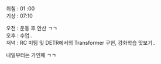 취침 : 01 :00  
기상 : 07:10  
  
오전 : 운동 후 안산 ㄱㄱ  
오후 : 수업..  
저녁 : RC 미팅 및 DETR에서의 Transformer 구현, 강화학습 맛보기..  
  
내일부터는 가인페 ㄱㄱ  
